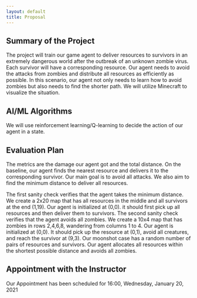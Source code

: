 ```yaml
---
layout: default
title: Proposal
---
```


## Summary of the Project
The project will train our game agent to deliver resources to survivors in an extremely dangerous world after the outbreak of an unknown zombie virus. Each survivor will have a corresponding resource. Our agent needs to avoid the attacks from zombies and distribute all resources as efficiently as possible. In this scenario, our agent not only needs to learn how to avoid zombies but also needs to find the shorter path. We will utilize Minecraft to visualize the situation.


## AI/ML Algorithms
We will use reinforcement learning/Q-learning to decide the action of our agent in a state.


## Evaluation Plan
The metrics are the damage our agent got and the total distance. On the baseline, our agent finds the nearest resource and delivers it to the corresponding survivor. Our main goal is to avoid all attacks. We also aim to find the minimum distance to deliver all resources.

The first sanity check verifies that the agent takes the minimum distance. We create a 2x20 map that has all resources in the middle and all survivors at the end (1,19). Our agent is initialized at (0,0). it should first pick up all resources and then deliver them to survivors.
The second sanity check verifies that the agent avoids all zombies. We create a 10x4 map that has zombies in rows 2,4,6,8, wandering from columns 1 to 4. Our agent is initialized at (0,0). It should pick up the resource at (0,1), avoid all creatures, and reach the survivor at (9,3).
Our moonshot case has a random number of pairs of resources and survivors. Our agent allocates all resources within the shortest possible distance and avoids all zombies.


## Appointment with the Instructor
Our Appointment has been scheduled for 16:00, Wednesday, January 20, 2021
